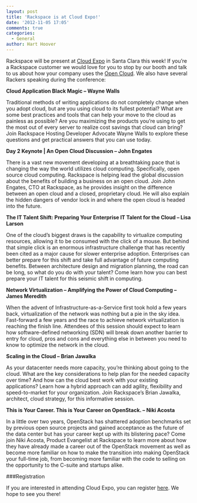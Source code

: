 ```yaml
---
layout: post
title: 'Rackspace is at Cloud Expo!'
date: '2012-11-05 17:05'
comments: true
categories:
  - General
author: Hart Hoover
---
```

Rackspace will be present at [Cloud Expo](https://cloudexpo2012west.sys-con.com/) in Santa Clara this week! If you’re a Rackspace customer we would love for you to stop by our booth and talk to us about how your company uses the [Open Cloud](https://rackspace.com/cloud). We also have several Rackers speaking during the conference:

<!-- more -->

**Cloud Application Black Magic – Wayne Walls**

Traditional methods of writing applications do not completely change when you adopt cloud, but are you using cloud to its fullest potential? What are some best practices and tools that can help your move to the cloud as painless as possible? Are you maximizing the products you’re using to get the most out of every server to realize cost savings that cloud can bring? Join Rackspace Hosting Developer Advocate Wayne Walls to explore these questions and get practical answers that you can use today.

**Day 2 Keynote | An Open Cloud Discussion – John Engates**

There is a vast new movement developing at a breathtaking pace that is changing the way the world utilizes cloud computing. Specifically, open source cloud computing. Rackspace is helping lead the global discussion about the benefits of building a business on an open cloud.
Join John Engates, CTO at Rackspace, as he provides insight on the difference between an open cloud and a closed, proprietary cloud. He will also explain the hidden dangers of vendor lock in and where the open cloud is headed into the future.

**The IT Talent Shift: Preparing Your Enterprise IT Talent for the Cloud – Lisa Larson**

One of the cloud’s biggest draws is the capability to virtualize computing resources, allowing it to be consumed with the click of a mouse. But behind that simple click is an enormous infrastructure challenge that has recently been cited as a major cause for slower enterprise adoption. Enterprises can better prepare for this shift and take full advantage of future computing benefits. Between architecture design and migration planning, the road can be long, so what do you do with your talent? Come learn how you can best prepare your IT talent for this seismic shift in computing.

**Network Virtualization – Amplifying the Power of Cloud Computing – James Meredith**

When the advent of Infrastructure-as-a-Service first took hold a few years back, virtualization of the network was nothing but a pie in the sky idea. Fast-forward a few years and the race to achieve network virtualization is reaching the finish line. Attendees of this session should expect to learn how software-defined networking (SDN) will break down another barrier to entry for cloud, pros and cons and everything else in between you need to know to optimize the network in the cloud.

**Scaling in the Cloud – Brian Jawalka**

As your datacenter needs more capacity, you’re thinking about going to the cloud. What are the key considerations to help plan for the needed capacity over time? And how can the cloud best work with your existing applications? Learn how a hybrid approach can add agility, flexibility and speed-to-market for your organization. Join Rackspace’s Brian Jawalka, architect, cloud strategy, for this informative session.

**This is Your Career. This is Your Career on OpenStack. – Niki Acosta**

In a little over two years, OpenStack has shattered adoption benchmarks set by previous open source projects and gained acceptance as the future of the data center but has your career kept up with its blistering pace? Come join Niki Acosta, Product Evangelist at Rackspace to learn more about how they have already made a career out of the OpenStack movement as well as become more familiar on how to make the transition into making OpenStack your full-time job, from becoming more familiar with the code to selling on the opportunity to the C-suite and startups alike.

###Registration

If you are interested in attending Cloud Expo, you can register [here](https://www3.sys-con.com/cloud2012west/registernew.cfm). We hope to see you there!
